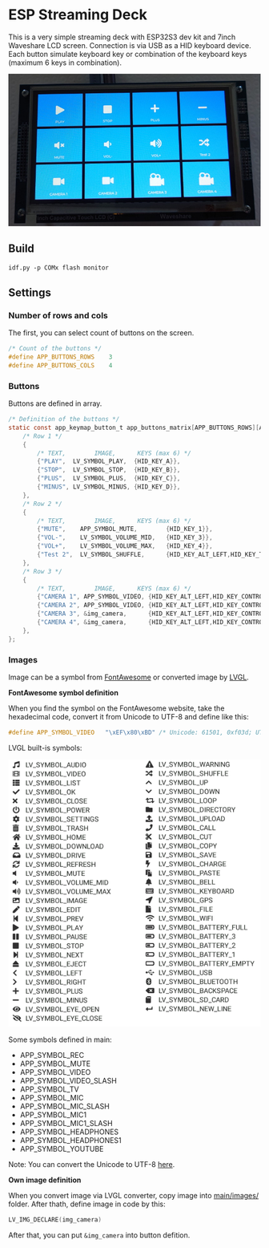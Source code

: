 # ESP Streaming Deck

This is a very simple streaming deck with ESP32S3 dev kit and 7inch Waveshare LCD screen. Connection is via USB as a HID keyboard device. Each button simulate keyboard key or combination of the keyboard keys (maximum 6 keys in combination).

<img src="assets/deck.jpg">

## Build

```
idf.py -p COMx flash monitor
```

## Settings

### Number of rows and cols

The first, you can select count of buttons on the screen.

```c
/* Count of the buttons */
#define APP_BUTTONS_ROWS    3
#define APP_BUTTONS_COLS    4
```
### Buttons

Buttons are defined in array.

```c
/* Definition of the buttons */
static const app_keymap_button_t app_buttons_matrix[APP_BUTTONS_ROWS][APP_BUTTONS_COLS] = {
    /* Row 1 */
    {
        /* TEXT,        IMAGE,      KEYS (max 6) */
        {"PLAY",  LV_SYMBOL_PLAY,  {HID_KEY_A}}, 
        {"STOP",  LV_SYMBOL_STOP,  {HID_KEY_B}}, 
        {"PLUS",  LV_SYMBOL_PLUS,  {HID_KEY_C}}, 
        {"MINUS", LV_SYMBOL_MINUS, {HID_KEY_D}},
    },
    /* Row 2 */
    {
        /* TEXT,        IMAGE,      KEYS (max 6) */
        {"MUTE",    APP_SYMBOL_MUTE,        {HID_KEY_1}}, 
        {"VOL-",    LV_SYMBOL_VOLUME_MID,   {HID_KEY_3}}, 
        {"VOL+",    LV_SYMBOL_VOLUME_MAX,   {HID_KEY_4}},
        {"Test 2",  LV_SYMBOL_SHUFFLE,      {HID_KEY_ALT_LEFT,HID_KEY_TAB}}, 
    },
    /* Row 3 */
    {
        /* TEXT,        IMAGE,      KEYS (max 6) */
        {"CAMERA 1", APP_SYMBOL_VIDEO, {HID_KEY_ALT_LEFT,HID_KEY_CONTROL_LEFT,HID_KEY_1}}, 
        {"CAMERA 2", APP_SYMBOL_VIDEO, {HID_KEY_ALT_LEFT,HID_KEY_CONTROL_LEFT,HID_KEY_2}}, 
        {"CAMERA 3", &img_camera,      {HID_KEY_ALT_LEFT,HID_KEY_CONTROL_LEFT,HID_KEY_3}}, 
        {"CAMERA 4", &img_camera,      {HID_KEY_ALT_LEFT,HID_KEY_CONTROL_LEFT,HID_KEY_4}}
    },
};
```

### Images

Image can be a symbol from [FontAwesome](https://fontawesome.com/v5/search) or converted image by [LVGL](https://lvgl.io/tools/imageconverter).

**FontAwesome symbol definition**

When you find the symbol on the FontAwesome website, take the hexadecimal code, convert it from Unicode to UTF-8 and define like this:

```c
#define APP_SYMBOL_VIDEO   "\xEF\x80\xBD" /* Unicode: 61501, 0xf03d; UTF-8: 0xEF 0x80 0xBD */ 
```

LVGL built-is symbols:

<img src="assets/symbols.png">

Some symbols defined in main:
* APP_SYMBOL_REC          
* APP_SYMBOL_MUTE         
* APP_SYMBOL_VIDEO        
* APP_SYMBOL_VIDEO_SLASH 
* APP_SYMBOL_TV          
* APP_SYMBOL_MIC         
* APP_SYMBOL_MIC_SLASH   
* APP_SYMBOL_MIC1        
* APP_SYMBOL_MIC1_SLASH  
* APP_SYMBOL_HEADPHONES  
* APP_SYMBOL_HEADPHONES1 
* APP_SYMBOL_YOUTUBE     

Note: You can convert the Unicode to UTF-8 [here](https://www.utf8-chartable.de/unicode-utf8-table.pl?start=61501&number=1).

**Own image definition**

When you convert image via LVGL converter, copy image into [main/images/](main/images/) folder. After thath, define image in code by this:

```c
LV_IMG_DECLARE(img_camera)
```

After that, you can put `&img_camera` into button defition.